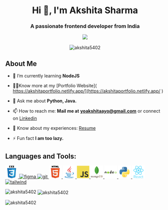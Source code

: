 <h1 align="center">Hi 👋, I'm Akshita Sharma</h1>
<h3 align="center">A passionate frontend developer from India</h3>

<div id="header" align="center">
  <img src="https://media.giphy.com/media/M9gbBd9nbDrOTu1Mqx/giphy.gif" width="100"/>
</div>
<p align="center"> <img src="https://komarev.com/ghpvc/?username=akshita5402&label=Profile%20views&color=0e75b6&style=flat" alt="akshita5402" /> </p>

## About Me

- 🌱 I’m currently learning **NodeJS**

- 👨‍💻Know more at my [Portfolio Website]( https://akshitaportfolio.netlify.app/](https://akshitaportfolio.netlify.app/ )

- 💬 Ask me about **Python, Java.**

- 📫 How to reach me: **Mail me at** **yoakshitaayo@gmail.com** or connect on [Linkedin](https://linkedin.com/in/https://www.linkedin.com/in/akshita-sharma-55b480210/) 
  
- 📄 Know about my experiences: [Resume](https://drive.google.com/file/d/1Bs1mLKpo4T6xsCArznRnph_5oKAgLrKY/view?usp=sharing)

- ⚡ Fun fact **I am too lazy.**


## Languages and Tools:
<p align="left"> <a href="https://www.w3schools.com/css/" target="_blank" rel="noreferrer"> <img src="https://raw.githubusercontent.com/devicons/devicon/master/icons/css3/css3-original-wordmark.svg" alt="css3" width="40" height="40"/> </a> <a href="https://www.figma.com/" target="_blank" rel="noreferrer"> <img src="https://www.vectorlogo.zone/logos/figma/figma-icon.svg" alt="figma" width="40" height="40"/> </a> <a href="https://git-scm.com/" target="_blank" rel="noreferrer"> <img src="https://www.vectorlogo.zone/logos/git-scm/git-scm-icon.svg" alt="git" width="40" height="40"/> </a> <a href="https://www.w3.org/html/" target="_blank" rel="noreferrer"> <img src="https://raw.githubusercontent.com/devicons/devicon/master/icons/html5/html5-original-wordmark.svg" alt="html5" width="40" height="40"/> </a> <a href="https://www.java.com" target="_blank" rel="noreferrer"> <img src="https://raw.githubusercontent.com/devicons/devicon/master/icons/java/java-original.svg" alt="java" width="40" height="40"/> </a> <a href="https://developer.mozilla.org/en-US/docs/Web/JavaScript" target="_blank" rel="noreferrer"> <img src="https://raw.githubusercontent.com/devicons/devicon/master/icons/javascript/javascript-original.svg" alt="javascript" width="40" height="40"/> </a> <a href="https://www.mongodb.com/" target="_blank" rel="noreferrer"> <img src="https://raw.githubusercontent.com/devicons/devicon/master/icons/mongodb/mongodb-original-wordmark.svg" alt="mongodb" width="40" height="40"/> </a> <a href="https://nodejs.org" target="_blank" rel="noreferrer"> <img src="https://raw.githubusercontent.com/devicons/devicon/master/icons/nodejs/nodejs-original-wordmark.svg" alt="nodejs" width="40" height="40"/> </a> <a href="https://www.python.org" target="_blank" rel="noreferrer"> <img src="https://raw.githubusercontent.com/devicons/devicon/master/icons/python/python-original.svg" alt="python" width="40" height="40"/> </a> <a href="https://reactjs.org/" target="_blank" rel="noreferrer"> <img src="https://raw.githubusercontent.com/devicons/devicon/master/icons/react/react-original-wordmark.svg" alt="react" width="40" height="40"/> </a> <a href="https://tailwindcss.com/" target="_blank" rel="noreferrer"> <img src="https://www.vectorlogo.zone/logos/tailwindcss/tailwindcss-icon.svg" alt="tailwind" width="40" height="40"/> </a> </p>

<p><img align="left" src="https://github-readme-stats.vercel.app/api/top-langs?username=akshita5402&show_icons=true&locale=en&layout=compact" alt="akshita5402" /></p>

<p>&nbsp;<img align="center" src="https://github-readme-stats.vercel.app/api?username=akshita5402&show_icons=true&locale=en" alt="akshita5402" /></p>

<p><img align="center" src="https://github-readme-streak-stats.herokuapp.com/?user=akshita5402&" alt="akshita5402" /></p>
